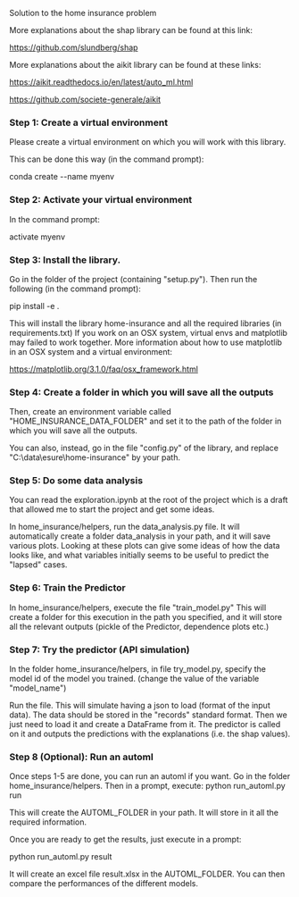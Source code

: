 Solution to the home insurance problem

More explanations about the shap library
can be found at this link: 

https://github.com/slundberg/shap

More explanations about the aikit library
can be found at these links:

https://aikit.readthedocs.io/en/latest/auto_ml.html

https://github.com/societe-generale/aikit


### Step 1: Create a virtual environment
Please create a virtual environment on which you will work with
this library. 

This can be done this way (in the command prompt):

conda create --name myenv

### Step 2: Activate your virtual environment
In the command prompt:

activate myenv

### Step 3: Install the library.
Go in the folder of the project (containing "setup.py"). 
Then run the following (in the command prompt):

pip install -e .

This will install the library home-insurance and all
the required libraries (in requirements.txt)
If you work on an OSX system, virtual envs and matplotlib
may failed to work together. More information about
how to use matplotlib in an OSX system and a virtual 
environment:

https://matplotlib.org/3.1.0/faq/osx_framework.html

### Step 4: Create a folder in which you will save all the outputs
Then, create an environment variable called
"HOME_INSURANCE_DATA_FOLDER" and set it
to the path of the folder in which you will 
save all the outputs.

You can also, instead, go in the file "config.py"
of the library, and replace
"C:\\data\\esure\\home-insurance" by your path.

### Step 5: Do some data analysis
You can read the exploration.ipynb at the root of the project
which is a draft that allowed me
to start the project and get some ideas.

In home_insurance/helpers, run the data_analysis.py file. It 
will automatically create a folder data_analysis in your path,
and it will save various plots. Looking at these plots can give some
ideas of how the data looks like, and what variables initially
seems to be useful to predict the "lapsed" cases.


### Step 6: Train the Predictor
In home_insurance/helpers, execute the file "train_model.py"
This will create a folder for this execution in the
path you specified, and it will store all the
relevant outputs (pickle of the Predictor, 
dependence plots etc.)

### Step 7: Try the predictor (API simulation)
In the folder home_insurance/helpers, in file
try_model.py, specify the model id of the model
you trained.
(change the value of the variable "model_name")

Run the file. This will simulate having a json 
to load (format of the input data). The data
should be stored in the "records" standard format. 
Then we just need to load it and 
create a DataFrame from it. The predictor is called
on it and outputs the predictions with
the explanations (i.e. the shap values).


### Step 8 (Optional): Run an automl
Once steps 1-5 are done, you can run an automl if you
want. Go in the folder home_insurance/helpers. Then 
in a prompt, execute:
python run_automl.py run

This will create the AUTOML_FOLDER in your path.
It will store in it all the required information.

Once you are ready to get the results, just execute
in a prompt:

python run_automl.py result

It will create an excel file result.xlsx
in the AUTOML_FOLDER.
You can then compare the performances of the different models.



